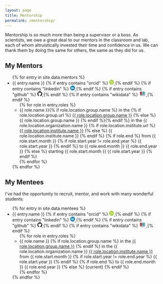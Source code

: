 ```yaml
---
layout: page
title: Mentorship
permalink: /mentorship/
---
```

Mentorship is so much more than being a supervisor or a boss.
As scientists, we owe a great deal to our mentors in the classroom and lab,
each of whom altruistically invested their time and confidence in us. We can
thank them by doing the same for others, the same as they did for us.

## My Mentors

<ul>
{% for entry in site.data.mentors %}
    <li>
    {{ entry.name }}
    {% if entry contains "orcid" %}
        <a href="https://orcid.org/{{ entry.orcid }}">
        <img alt="ORCID logo" src="/img/logos/orcid-icon.svg" width="16" height="16" />
        </a>
    {% endif %}
    {% if entry contains "linkedin" %}
        <a href="https://linkedin.com/in/{{ entry.linkedin }}">
        <img alt="LinkedIn logo" src="/img/logos/linkedin-icon.svg" width="16" height="16" />
        </a>
    {% endif %}
    {% if entry contains "github" %}
        <a href="https://github.com/in/{{ entry.github }}">
        <img alt="GitHub logo" src="/img/logos/github-icon.svg" width="16" height="16" />
        </a>
    {% endif %}
    {% if entry contains "wikidata" %}
        <a href="https://scholia.toolforge.org/author/{{ entry.wikidata }}">
        <img alt="WikiData logo" src="/img/logos/wikidata_logo.svg" height="16" />
        </a>
    {% endif %}
    <ul>
        {% for role in entry.roles %}
        <li>
        {{ role.name }}{% if role.location.group.name %} in the
        {% if role.location.group.url %}
        <a href="{{ role.location.group.url }}">{{ role.location.group.name }}</a> 
        {% else %}
        {{ role.location.group.name }}
        {% endif %}{% endif %}
        in the {{ role.location.organization.name }}
        {% if role.location.institute.url %}
        <a href="{{ role.location.institute.url }}">{{ role.location.institute.name }}</a>
        {% else %}
        {{ role.location.institute.name }}
        {% endif %}
        {% if role.end %}
        from {{ role.start.month }}
        {% if role.start.year != role.end.year %}
            {{ role.start.year }}
        {% endif %}
        to {{ role.end.month }} {{ role.end.year }}
        {% else %}
        starting {{ role.start.month }} {{ role.start.year }}
        {% endif %}
        </li>
        {% endfor %}
    </ul>
    </li>
{% endfor %}
</ul>

## My Mentees

I've had the opportunity to recruit, mentor, and work with many wonderful
students:

<ul>
{% for entry in site.data.mentees %}
    <li>
    {{ entry.name }}
    {% if entry contains "orcid" %}
        <a href="https://orcid.org/{{ entry.orcid }}">
        <img alt="ORCID logo" src="/img/logos/orcid-icon.svg" width="16" height="16" />
        </a>
    {% endif %}
    {% if entry contains "linkedin" %}
        <a href="https://linkedin.com/in/{{ entry.linkedin }}">
        <img alt="LinkedIn logo" src="/img/logos/linkedin-icon.svg" width="16" height="16" />
        </a>
    {% endif %}
    {% if entry contains "github" %}
        <a href="https://github.com/in/{{ entry.github }}">
        <img alt="GitHub logo" src="/img/logos/github-icon.svg" width="16" height="16" />
        </a>
    {% endif %}
    {% if entry contains "wikidata" %}
        <a href="https://scholia.toolforge.org/author/{{ entry.wikidata }}">
        <img alt="WikiData logo" src="/img/logos/wikidata_logo.svg" height="16" />
        </a>
    {% endif %}
    <ul>
        {% for role in entry.roles %}
        <li>
        {{ role.name }}
        {% if role.location.group.name %}
        in the
        <a href="{{ role.location.group.url }}">{{ role.location.group.name }}</a>
        {% endif %}
        in the {{ role.location.organization.name }}
        <a href="{{ role.location.institute.url }}">{{ role.location.institute.name }}</a>
        from {{ role.start.month }}
        {% if role.start.year != role.end.year %}
            {{ role.start.year }}
        {% endif %}
        {% if role.end %}
        to {{ role.end.month }} {{ role.end.year }}
        {% else %}
        (current)
        {% endif %}
        </li>
        {% endfor %}
    </ul>
    </li>
{% endfor %}
</ul>
